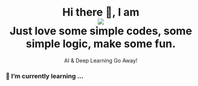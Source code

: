 <h1 align ="center">Hi there 👋, I am
  
<div align="center">  <img src="https://readme-typing-svg.herokuapp.com/?size=30&center=true&vCenter=true&multiline=true&width=800&height=100&lines=Lizhenghe.Chen;A+Stupid+Computer+Science+Student+......"></div>

<div align ="center" >Just love some simple codes, some simple logic, make some fun.  </div></h1>

<p align ="center"> AI & Deep Learning Go Away!</p>

### 🌱 I’m currently learning ...
<!--
**Lizhenghe-Chen/Lizhenghe-Chen** is a ✨ _special_ ✨ repository because its `README.md` (this file) appears on your GitHub profile.

Here are some ideas to get you started:

- 🔭 I’m currently working on ...
- 🌱 I’m currently learning ...
- 👯 I’m looking to collaborate on ...
- 🤔 I’m looking for help with ...
- 💬 Ask me about ...
- 📫 How to reach me: ...
- 😄 Pronouns: ...
- ⚡ Fun fact: ...
-->

